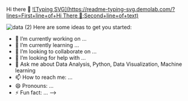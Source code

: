Hi there 👋
[![Typing SVG](https://readme-typing-svg.demolab.com/?lines=First+line+of+Hi There 👋;Second+line+of+text)](https://git.io/typing-svg)


![data (2)](https://user-images.githubusercontent.com/78624637/190884537-4f3f3aea-7b1d-41bd-b659-791db2b82379.jpg)
Here are some ideas to get you started:

- 🔭 I’m currently working on ...
- 🌱 I’m currently learning ...
- 👯 I’m looking to collaborate on ...
- 🤔 I’m looking for help with ...
- 💬 Ask me about Data Analysis, Python, Data Visualization, Machine learning
- 📫 How to reach me: ...
- 😄 Pronouns: ...
- ⚡ Fun fact: ...
-->
